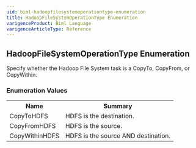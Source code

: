 ```yaml
---
uid: biml-hadoopfilesystemoperationtype-enumeration
title: HadoopFileSystemOperationType Enumeration
varigenceProduct: Biml Language
varigenceArticleType: Reference
---
```


## HadoopFileSystemOperationType Enumeration<div class="LanguageSummary"><div class ="SummaryItem">Specify whether the Hadoop File System task is a CopyTo, CopyFrom, or CopyWithin.</div></div><div class="EnumValueGroup">### Enumeration Values<table id="EnumValue" class="MemberList"><tbody><tr><th class="MemberNameColumnHeader">Name</th><th class="MemberSummaryColumnHeader">Summary</th></tr><tr class="cd0"><td class="MemberName">CopyToHDFS</td><td class="MemberSummary"><div class ="SummaryItem">HDFS is the destination.</div> </td></tr><tr class="cd1"><td class="MemberName">CopyFromHDFS</td><td class="MemberSummary"><div class ="SummaryItem">HDFS is the source.</div> </td></tr><tr class="cd0"><td class="MemberName">CopyWithinHDFS</td><td class="MemberSummary"><div class ="SummaryItem">HDFS is the source AND destination.</div> </td></tr></tbody></table></div>